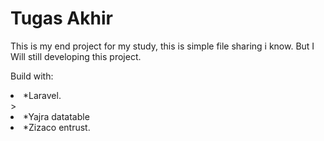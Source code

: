 # Tugas Akhir

This is my end project for my study, this is simple file sharing i know. But I Will still developing this project.

Build with:
<li>*Laravel.</li>>
<li>*Yajra datatable</li>
<li>*Zizaco entrust.</li>